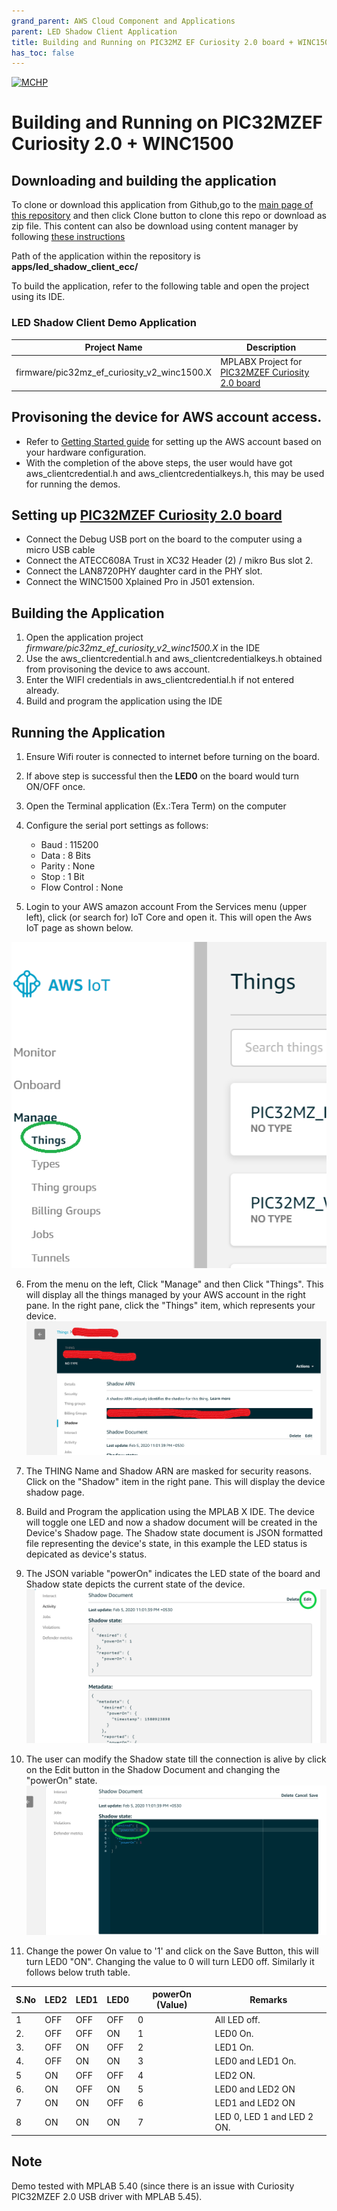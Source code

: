```yaml
---
grand_parent: AWS Cloud Component and Applications
parent: LED Shadow Client Application
title: Building and Running on PIC32MZ EF Curiosity 2.0 board + WINC1500.
has_toc: false
---
```



[![MCHP](https://www.microchip.com/ResourcePackages/Microchip/assets/dist/images/logo.png)](https://www.microchip.com)

# Building and Running on PIC32MZEF Curiosity 2.0 + WINC1500

## Downloading and building the application

To clone or download this application from Github,go to the [main page of this repository](https://github.com/Microchip-MPLAB-Harmony/aws_cloud) and then click Clone button to clone this repo or download as zip file. This content can also be download using content manager by following [these instructions](https://github.com/Microchip-MPLAB-Harmony/contentmanager/wiki)

Path of the application within the repository is **apps/led_shadow_client_ecc/**

To build the application, refer to the following table and open the project using its IDE.

### LED Shadow Client Demo Application

| Project Name      | Description                                    |
| ----------------- | ---------------------------------------------- |
| firmware/pic32mz_ef_curiosity_v2_winc1500.X    | MPLABX Project for [PIC32MZEF Curiosity 2.0 board](https://www.microchip.com/developmenttools/ProductDetails/DM320209)|


## Provisoning the device for AWS account access.

- Refer to [Getting Started guide](https://github.com/MicrochipTech/amazon-freertos/blob/mchpdev/vendors/microchip/boards/GettingStarted_With%20PIC32MZEF.md) for setting up the AWS account based on your hardware configuration.
- With the completion of the above steps, the user would have got aws_clientcredential.h and aws_clientcredentialkeys.h, this may be used for running the demos.


## Setting up [PIC32MZEF Curiosity 2.0 board](https://www.microchip.com/developmenttools/ProductDetails/DM320209)

- Connect the Debug USB port on the board to the computer using a micro USB cable
- Connect the ATECC608A Trust in XC32 Header (2) / mikro Bus slot 2.
- Connect the LAN8720PHY daughter card in the PHY slot.
- Connect the WINC1500 Xplained Pro in J501 extension.


## Building the Application

1. Open the application project *firmware/pic32mz_ef_curiosity_v2_winc1500.X* in the IDE
2. Use the aws_clientcredential.h and aws_clientcredentialkeys.h obtained from provisoning the device to aws account.
3. Enter the WIFI credentials in aws_clientcredential.h if not entered already.
4. Build and program the application using the IDE

## Running the Application
1. Ensure Wifi router is connected to internet before turning on the board. 
2. If above step is successful then the **LED0** on the board would turn ON/OFF once.
3. Open the Terminal application (Ex.:Tera Term) on the computer
4. Configure the serial port settings as follows:
    - Baud : 115200
    - Data : 8 Bits
    - Parity : None
    - Stop : 1 Bit
    - Flow Control : None

5. Login to your AWS amazon account 
From the Services menu (upper left), click (or search for) IoT Core and open it. This will open the Aws IoT page as shown below.

![Things Screen](images/image0.png)

6. From the menu on the left, Click "Manage" and then Click "Things". This will display all the things managed by your AWS account in the right pane.
In the right pane, click the "Things" item, which represents your device. 
![Things Screen](images/image1.png)

7. The THING Name and Shadow ARN are masked for security reasons. Click on the "Shadow" item in the right pane. This will display the device shadow page. 

8. Build and Program the application using the MPLAB X IDE. The device will toggle one LED and now a shadow document will be created in the Device's Shadow page. 
The Shadow state document is JSON formatted file representing the device's state, in this example the LED status is depicated as device's status.

9. The JSON variable "powerOn" indicates the LED state of the board and Shadow state depicts the current state of the device.
![Things Screen](images/image2.png)

10. The user can modify the Shadow state till the connection is alive by click on the Edit button in the Shadow Document and changing the "powerOn" state. 
![Things Screen](images/image3.png)

11. Change the power On value to '1' and click on the Save Button, this will turn LED0 "ON". Changing the value to 0 will turn LED0 off. Similarly it
follows below truth table.

| S.No | LED2| LED1 | LED0 | powerOn (Value) | Remarks |
| --- | --- | --- | --- | --- | --- |
| 1 | OFF | OFF | OFF | 0 | All LED off. |
| 2. | OFF | OFF | ON | 1 | LED0 On. |
| 3. | OFF | ON | OFF | 2 | LED1  On. |
| 4. | OFF | ON | ON | 3 | LED0 and LED1 On. |
| 5 | ON | OFF | OFF | 4 | LED2 ON. |
| 6. | ON | OFF | ON | 5 | LED0 and LED2 ON |
| 7 | ON | ON | OFF | 6 | LED1 and LED2 ON |
| 8 | ON | ON | ON | 7 | LED 0, LED 1 and LED 2 ON.|

## Note
Demo tested with MPLAB 5.40 (since there is an issue with Curiosity PIC32MZEF 2.0 USB driver with MPLAB 5.45).
